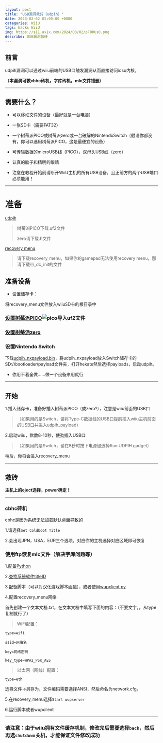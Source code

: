 ```yaml
---
layout: post
title: "USB漏洞救砖（udpih）"
date: 2023-02-02 05:09:00 +0800
categories: WiiU
tags: hacks WiiU
img: https://s11.ax1x.com/2024/03/02/pF0RUs0.png
describe: USB漏洞救砖
---
```


## 前言

udpih漏洞可以通过wiiu前端的USB口触发漏洞从而直接访问iosu内核。

**（本漏洞可救cbhc砖机，字库砖机，mlc文件错删）**

<hr />

## 需要什么？

- 可以移动文件的设备（最好就是一台电脑）

- 一张SD卡（需要FAT32）

- 一个树莓派PICO或树莓派zero或一台破解的NintendoSwitch（假设你都没有，你可以选用树莓派PICO，这是最便宜的设备）

- 可传输数据的microUSB线（PICO），双母头USB线（zero）

- 认真的脑子和精明的眼睛

- 注意在教程开始前请断开WiiU主机的所有USB设备，且正前方的两个USB端口必须能用！

<hr />

# 准备

[udpih](https://github.com/GaryOderNichts/udpih/releases/)

> 树莓派PICO下载.uf2文件
>
> zero请下载.h文件

[recovery menu](https://github.com/GaryOderNichts/recovery_menu/releases/)
>
>请下载recovery_menu，如果你的gamepad无法使用recovery menu，那请下载带_dc_init的文件

## 准备设备

- 设置储存卡：

将recovery_menu文件放入wiiuSD卡的根目录中

### [设置树莓派PICO](https://pico.org.cn/)![pico导入uf2文件](https://pico.org.cn/images/blink-an-led-final.gif)

### [设置树莓派zero](https://github.com/GaryOderNichts/udpih#raspberry-pi-zero-linux)

### 设置Nintendo Switch

下载[udpih_nxpayload.bin](https://github.com/GaryOderNichts/udpih_nxpayload/releases/)，将udpih_nxpayload放入Switch储存卡的SD://bootloader/payload文件夹，打开hekate然后选择payloads，启动udpih。

- 你用不着全做……做一个设备来用就行

<hr />

## 开始

1.插入储存卡，准备好插入树莓派PICO（或zero?），注意是wiiu前面的USB口

> （如果用的是Switch，请将Type-C数据线的USB口提前插入wiiu主机前面的USB口并进入udpih_payload）

2.启动wiiu，默数8-10秒，使劲插入USB口

> （如果用的是Switch，请在8秒时按下电源键选择Run UDPIH gadget）

稍后，你将会进入recovery_menu

<hr />

## 救砖

**主机上的eject选择，power确定！**

<hr />

### cbhc砖机

cbhc是因为系统无法加载默认桌面导致的

1.请选择``Set Coldboot Title``

2.会出现JPN，USA，EUR三个选项，对应你的主机选择对应区域即可恢复

### 使用ftp恢复mlc文件（解决字库问题等）

1.[配备Python](https://www.python.org/)

2.[查找系统软件titleID](https://wiiubrew.org/wiki/Title_database)

3.配备脚本（可以对汉化游戏脚本画瓢），或者使用[wupclient.py](https://wiki.hacks.guide/wiki/Wii_U:Wupclient)

4.配置recovery_menu网络

首先创建一个文本文档.txt，在文本文档中填写下面的内容：（不要文字。。从type复制就行了）

> WiFi配置：

``type=wifi``

``ssid=网络名``

``key=网络密码``

``key_type=WPA2_PSK_AES``

>以太网（网线）配置：

``type=eth``

选择文件->另存为，文件编码需要选择ANSI，然后命名为network.cfg。

5.在recovery_menu选择``Start wupserver``

6.运行脚本或者wupcilent

<hr />

### 请注意：由于wiiu拥有文件缓存机制，修改完后需要选择``back``，然后再选``shutdown``关机，才能保证文件修改成功